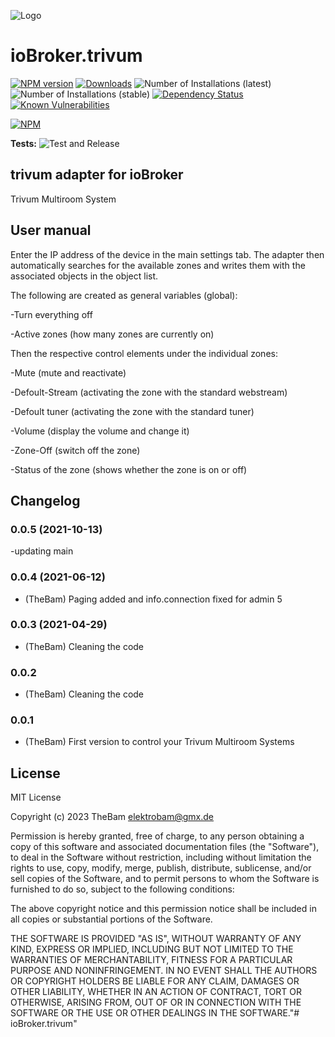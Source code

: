 ![Logo](admin/trivum.png)
# ioBroker.trivum

[![NPM version](http://img.shields.io/npm/v/iobroker.trivum.svg)](https://www.npmjs.com/package/iobroker.trivum)
[![Downloads](https://img.shields.io/npm/dm/iobroker.trivum.svg)](https://www.npmjs.com/package/iobroker.trivum)
![Number of Installations (latest)](http://iobroker.live/badges/trivum-installed.svg)
![Number of Installations (stable)](http://iobroker.live/badges/trivum-stable.svg)
[![Dependency Status](https://img.shields.io/david/TheBam1990/iobroker.trivum.svg)](https://david-dm.org/TheBam1990/iobroker.trivum)
[![Known Vulnerabilities](https://snyk.io/test/github/TheBam1990/ioBroker.trivum/badge.svg)](https://snyk.io/test/github/TheBam1990/ioBroker.trivum)

[![NPM](https://nodei.co/npm/iobroker.trivum.png?downloads=true)](https://nodei.co/npm/iobroker.trivum/)

**Tests:** ![Test and Release](https://github.com/TheBam1990/ioBroker.trivum/workflows/Test%20and%20Release/badge.svg)

## trivum adapter for ioBroker

Trivum Multiroom System

## User manual
Enter the IP address of the device in the main settings tab.
The adapter then automatically searches for the available zones and writes them with the associated objects in the object list.

The following are created as general variables (global):

-Turn everything off

-Active zones (how many zones are currently on)

Then the respective control elements under the individual zones:

-Mute (mute and reactivate)

-Defoult-Stream (activating the zone with the standard webstream)

-Defoult tuner (activating the zone with the standard tuner)

-Volume (display the volume and change it)

-Zone-Off (switch off the zone)

-Status of the zone (shows whether the zone is on or off)


## Changelog

### 0.0.5 (2021-10-13)
-updating main


### 0.0.4 (2021-06-12)
* (TheBam) Paging added and info.connection fixed for admin 5

### 0.0.3 (2021-04-29)
* (TheBam) Cleaning the code

### 0.0.2
* (TheBam) Cleaning the code

### 0.0.1
* (TheBam) First version to control your Trivum Multiroom Systems

## License
MIT License

Copyright (c) 2023 TheBam <elektrobam@gmx.de>

Permission is hereby granted, free of charge, to any person obtaining a copy
of this software and associated documentation files (the "Software"), to deal
in the Software without restriction, including without limitation the rights
to use, copy, modify, merge, publish, distribute, sublicense, and/or sell
copies of the Software, and to permit persons to whom the Software is
furnished to do so, subject to the following conditions:

The above copyright notice and this permission notice shall be included in all
copies or substantial portions of the Software.

THE SOFTWARE IS PROVIDED "AS IS", WITHOUT WARRANTY OF ANY KIND, EXPRESS OR
IMPLIED, INCLUDING BUT NOT LIMITED TO THE WARRANTIES OF MERCHANTABILITY,
FITNESS FOR A PARTICULAR PURPOSE AND NONINFRINGEMENT. IN NO EVENT SHALL THE
AUTHORS OR COPYRIGHT HOLDERS BE LIABLE FOR ANY CLAIM, DAMAGES OR OTHER
LIABILITY, WHETHER IN AN ACTION OF CONTRACT, TORT OR OTHERWISE, ARISING FROM,
OUT OF OR IN CONNECTION WITH THE SOFTWARE OR THE USE OR OTHER DEALINGS IN THE
SOFTWARE."# ioBroker.trivum" 
